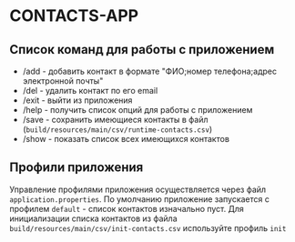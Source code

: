 # CONTACTS-APP

## Список команд для работы с приложением
- /add - добавить контакт в формате "ФИО;номер телефона;адрес электронной почты"
- /del - удалить контакт по его email
- /exit - выйти из приложения
- /help - получить список опций для работы с приложением
- /save - сохранить имеющиеся контакты в файл (`build/resources/main/csv/runtime-contacts.csv`)
- /show - показать список всех имеющихся контактов

## Профили приложения
Управление профилями приложения осуществляется через файл `application.properties`.
По умолчанию приложение запускается с профилем `default` - список контактов изначально пуст.
Для инициализации списка контактов из файла `build/resources/main/csv/init-contacts.csv` используйте профиль `init`